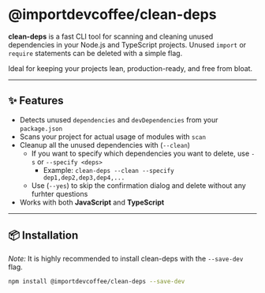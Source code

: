 # @importdevcoffee/clean-deps

**clean-deps** is a fast CLI tool for scanning and cleaning unused dependencies in your Node.js and TypeScript projects. Unused `import` or `require` statements can be deleted with a simple flag.

Ideal for keeping your projects lean, production-ready, and free from bloat.

---

## ✨ Features

- Detects unused `dependencies` and `devDependencies` from your `package.json`
- Scans your project for actual usage of modules with `scan`
- Cleanup all the unused dependencies with (`--clean`)
  - If you want to specify which dependencies you want to delete, use `-s` or `--specify <deps>`
    - Example: `clean-deps --clean --specify dep1,dep2,dep3,dep4,...`
  - Use (`--yes`) to skip the confirmation dialog and delete without any furhter questions
- Works with both **JavaScript** and **TypeScript**

---

## 📦 Installation

*Note:* It is highly recommended to install clean-deps with the `--save-dev` flag.

```bash
npm install @importdevcoffee/clean-deps --save-dev
```
